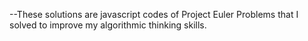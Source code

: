 --These solutions are javascript codes of Project Euler Problems that I solved to improve my algorithmic thinking skills. 

